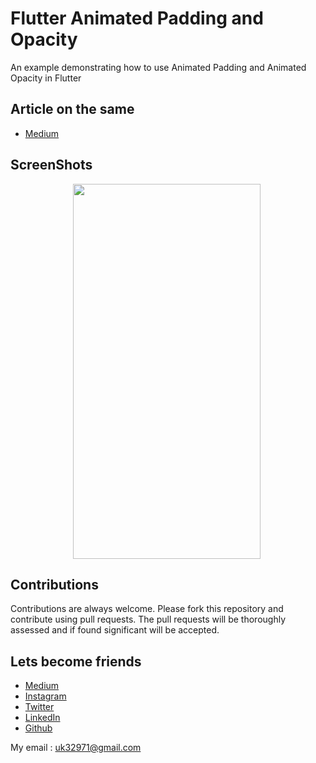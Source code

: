 # Flutter Animated Padding and Opacity
  An example demonstrating how to use Animated Padding and Animated Opacity in Flutter
  
## Article on the same
 - [Medium](https://blog.prototypr.io/animated-padding-animated-opacity-in-flutter-fd3b710d058e)
 
## ScreenShots
<img height=600 width=300 src="https://github.com/usman18/Flutter-Animated-Padding-and-Opacity/blob/master/Screenshots/pic.gif"
  hspace= 100
/>

## Contributions
Contributions are always welcome. Please fork this repository and contribute using pull requests. The pull requests will be thoroughly assessed and if found significant will be accepted.

## Lets become friends
- [Medium](https://medium.com/@usman18)
- [Instagram](https://www.instagram.com/usman__khan18)
- [Twitter](https://www.twitter.com/khan_usman_18)
- [LinkedIn](https://www.linkedin.com/in/usman-khan-7b04b1138)
- [Github](https://github.com/usman18)

My email : uk32971@gmail.com
